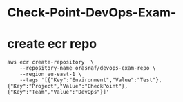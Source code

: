 # Check-Point-DevOps-Exam-
# create ecr repo 

```
aws ecr create-repository  \
    --repository-name orasraf/devops-exam-repo \
    --region eu-east-1 \
    --tags '[{"Key":"Environment","Value":"Test"},{"Key":"Project","Value":"CheckPoint"},{"Key":"Team","Value":"DevOps"}]'
```